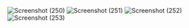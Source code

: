 
![Screenshot (250)](https://user-images.githubusercontent.com/89120960/201653698-1eb1624b-6a79-4091-8c46-8c658cfe78bd.png)
![Screenshot (251)](https://user-images.githubusercontent.com/89120960/201653705-f8b1cacd-d38c-44f9-b019-e4b7c2a92be1.png)
![Screenshot (252)](https://user-images.githubusercontent.com/89120960/201653708-473e5d43-e616-432a-a73c-4c560e4c7799.png)
![Screenshot (253)](https://user-images.githubusercontent.com/89120960/201653711-5f33700b-1932-4494-81a7-cd25d597dc7a.png)
